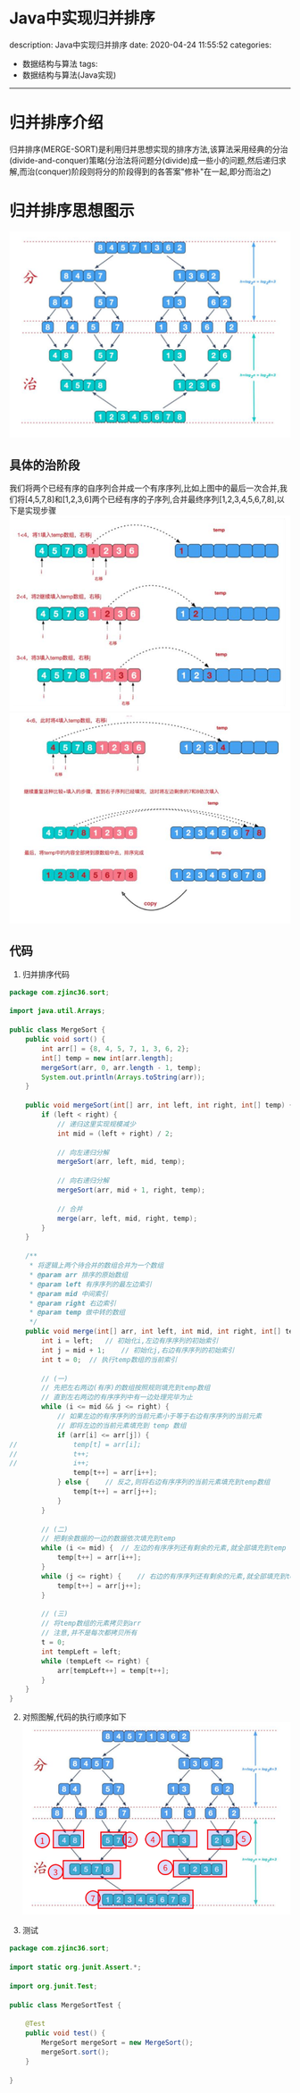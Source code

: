 #   Java中实现归并排序
description: Java中实现归并排序
date: 2020-04-24 11:55:52
categories:
- 数据结构与算法
tags:
- 数据结构与算法(Java实现)
---
#   归并排序介绍
归并排序(MERGE-SORT)是利用归并思想实现的排序方法,该算法采用经典的分治(divide-and-conquer)策略(分治法将问题分(divide)成一些小的问题,然后递归求解,而治(conquer)阶段则将分的阶段得到的各答案"修补"在一起,即分而治之)

#   归并排序思想图示
![](../images/2020/04/20200424002.png)


##  具体的治阶段
我们将两个已经有序的自序列合并成一个有序序列,比如上图中的最后一次合并,我们将[4,5,7,8]和[1,2,3,6]两个已经有序的子序列,合并最终序列[1,2,3,4,5,6,7,8],以下是实现步骤
![](../images/2020/04/20200424004.png)
![](../images/2020/04/20200424005.png)

##  代码
1.  归并排序代码
```JAVA
package com.zjinc36.sort;

import java.util.Arrays;

public class MergeSort {
	public void sort() {
		int arr[] = {8, 4, 5, 7, 1, 3, 6, 2};
		int[] temp = new int[arr.length];
		mergeSort(arr, 0, arr.length - 1, temp);
		System.out.println(Arrays.toString(arr));
	}

	public void mergeSort(int[] arr, int left, int right, int[] temp) {
		if (left < right) {
			// 递归这里实现规模减少
			int mid = (left + right) / 2;

			// 向左递归分解
			mergeSort(arr, left, mid, temp);

			// 向右递归分解
			mergeSort(arr, mid + 1, right, temp);

			// 合并
			merge(arr, left, mid, right, temp);
		}
	}

	/**
	 * 将逻辑上两个待合并的数组合并为一个数组
	 * @param arr 排序的原始数组
	 * @param left 有序序列的最左边索引
	 * @param mid 中间索引
	 * @param right 右边索引
	 * @param temp 做中转的数组
	 */
	public void merge(int[] arr, int left, int mid, int right, int[] temp) {
		int i = left;	// 初始化i,左边有序序列的初始索引
		int j = mid + 1;	// 初始化j,右边有序序列的初始索引
		int t = 0;	// 执行temp数组的当前索引

		// (一)
		// 先把左右两边(有序)的数组按照规则填充到temp数组
		// 直到左右两边的有序序列中有一边处理完毕为止
		while (i <= mid && j <= right) {
			// 如果左边的有序序列的当前元素小于等于右边有序序列的当前元素
			// 即将左边的当前元素填充到 temp 数组
			if (arr[i] <= arr[j]) {
//				temp[t] = arr[i];
//				t++;
//				i++;
				temp[t++] = arr[i++];
			} else {	// 反之,则将右边有序序列的当前元素填充到temp数组
				temp[t++] = arr[j++];
			}
		}

		// (二)
		// 把剩余数据的一边的数据依次填充到temp
		while (i <= mid) {	// 左边的有序序列还有剩余的元素,就全部填充到temp
			temp[t++] = arr[i++];
		}
		while (j <= right) {	// 右边的有序序列还有剩余的元素,就全部填充到temp
			temp[t++] = arr[j++];
		}

		// (三)
		// 将temp数组的元素拷贝到arr
		// 注意,并不是每次都拷贝所有
		t = 0;
		int tempLeft = left;
		while (tempLeft <= right) {
			arr[tempLeft++] = temp[t++];
		}
	}
}
```

2.  对照图解,代码的执行顺序如下
![](../images/2020/04/20200424007.png)

2.  测试
```JAVA
package com.zjinc36.sort;

import static org.junit.Assert.*;

import org.junit.Test;

public class MergeSortTest {

	@Test
	public void test() {
		MergeSort mergeSort = new MergeSort();
		mergeSort.sort();
	}

}
```
